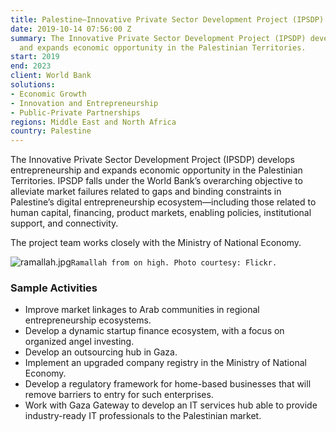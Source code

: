 ```yaml
---
title: Palestine—Innovative Private Sector Development Project (IPSDP)
date: 2019-10-14 07:56:00 Z
summary: The Innovative Private Sector Development Project (IPSDP) develops entrepreneurship
  and expands economic opportunity in the Palestinian Territories.
start: 2019
end: 2023
client: World Bank
solutions:
- Economic Growth
- Innovation and Entrepreneurship
- Public-Private Partnerships
regions: Middle East and North Africa
country: Palestine
---
```


The Innovative Private Sector Development Project (IPSDP) develops entrepreneurship and expands economic opportunity in the Palestinian Territories. IPSDP falls under the World Bank’s overarching objective to alleviate market failures related to gaps and binding constraints in Palestine’s digital entrepreneurship ecosystem—including those related to human capital, financing, product markets, enabling policies, institutional support, and connectivity.

The project team works closely with the Ministry of National Economy.

![ramallah.jpg](/uploads/ramallah.jpg)`Ramallah from on high. Photo courtesy: Flickr.`
 
### Sample Activities

* Improve market linkages to Arab communities in regional entrepreneurship ecosystems. 
* Develop a dynamic startup finance ecosystem, with a focus on organized angel investing.
* Develop an outsourcing hub in Gaza.
* Implement an upgraded company registry in the Ministry of National Economy.
* Develop a regulatory framework for home-based businesses that will remove barriers to entry for such enterprises. 
* Work with Gaza Gateway to develop an IT services hub able to provide industry-ready IT professionals to the Palestinian market.
